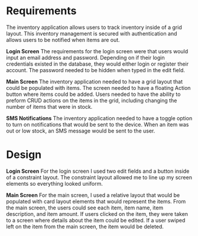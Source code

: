 # Requirements

The inventory application allows users to track inventory inside of a grid layout. This inventory management is secured with authentication and allows users to be notified when items are out. 

**Login Screen**
The requirements for the login screen were that users would input an email address and password. Depending on if their login credentials existed in the database, they would either login or register their account. The password needed to be hidden when typed in the edit field. 

**Main Screen**
The inventory application needed to have a grid layout that could be populated with items. The screen needed to have a floating Action button where items could be added. Users needed to have the ability to preform CRUD actions on the items in the grid, including changing the number of items that were in stock.

**SMS Notifications**
The inventory application needed to have a toggle option to turn on notifications that would be sent to the device. When an item was out or low stock, an SMS message would be sent to the user. 


# Design

**Login Screen**
For the login screen I used two edit fields and a button inside of a constraint layout. The constraint layout allowed me to line up my screen elements so everything looked uniform.

**Main Screen**
For the main screen, I used a relative layout that would be populated with card layout elements that would represent the items. From the main screen, the users could see each item, item name, item description, and item amount. If users clicked on the item, they were taken to a screen where details about the item could be edited. If a user swiped left on the item from the main screen, the item would be deleted. 

